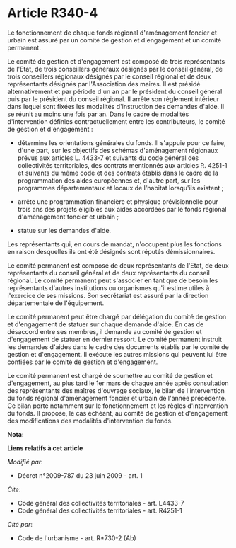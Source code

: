 # Article R340-4

Le fonctionnement de chaque fonds régional d'aménagement foncier et urbain est assuré par un comité de gestion et
d'engagement et un comité permanent. 

Le comité de gestion et d'engagement est composé de trois représentants de l'Etat, de trois conseillers généraux désignés par
le conseil général, de trois conseillers régionaux désignés par le conseil régional et de deux représentants désignés par
l'Association des maires. Il est présidé alternativement et par période d'un an par le président du conseil général puis par
le président du conseil régional. Il arrête son règlement intérieur dans lequel sont fixées les modalités d'instruction des
demandes d'aide. Il se réunit au moins une fois par an. Dans le cadre de modalités d'intervention définies contractuellement
entre les contributeurs, le comité de gestion et d'engagement :

- détermine les orientations générales du fonds. Il s'appuie pour ce faire, d'une part, sur les objectifs des schémas
d'aménagement régionaux prévus aux articles L. 4433-7 et suivants du code général des collectivités territoriales, des
contrats mentionnés aux articles R. 4251-1 et suivants du même code et des contrats établis dans le cadre de la programmation
des aides européennes et, d'autre part, sur les programmes départementaux et locaux de l'habitat lorsqu'ils existent ;

- arrête une programmation financière et physique prévisionnelle pour trois ans des projets éligibles aux aides accordées par
le fonds régional d'aménagement foncier et urbain ;

- statue sur les demandes d'aide. 

Les représentants qui, en cours de mandat, n'occupent plus les fonctions en raison desquelles ils ont été désignés sont
réputés démissionnaires. 

Le comité permanent est composé de deux représentants de l'Etat, de deux représentants du conseil général et de deux
représentants du conseil régional. Le comité permanent peut s'associer en tant que de besoin les représentants d'autres
institutions ou organismes qu'il estime utiles à l'exercice de ses missions. Son secrétariat est assuré par la direction
départementale de l'équipement. 

Le comité permanent peut être chargé par délégation du comité de gestion et d'engagement de statuer sur chaque demande
d'aide. En cas de désaccord entre ses membres, il demande au comité de gestion et d'engagement de statuer en dernier ressort.
Le comité permanent instruit les demandes d'aides dans le cadre des documents établis par le comité de gestion et
d'engagement. Il exécute les autres missions qui peuvent lui être confiées par le comité de gestion et d'engagement.  

Le comité permanent est chargé de soumettre au comité de gestion et d'engagement, au plus tard le 1er mars de chaque année
après consultation des représentants des maîtres d'ouvrage sociaux, le bilan de l'intervention du fonds régional
d'aménagement foncier et urbain de l'année précédente. Ce bilan porte notamment sur le fonctionnement et les règles
d'intervention du fonds. Il propose, le cas échéant, au comité de gestion et d'engagement des modifications des modalités
d'intervention du fonds.

**Nota:**



**Liens relatifs à cet article**

_Modifié par_:

  - Décret n°2009-787 du 23 juin 2009 - art. 1

_Cite_:

  - Code général des collectivités territoriales - art. L4433-7
  - Code général des collectivités territoriales - art. R4251-1

_Cité par_:

  - Code de l'urbanisme - art. R*730-2 (Ab)
